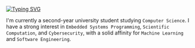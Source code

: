 [![Typing SVG](https://readme-typing-svg.demolab.com?font=Fira+Code&pause=650&color=8ae0f1&random=false&width=435&lines=Hello!;!‏‎السلام-عليكم)](https://git.io/typing-svg)

I'm currently a second-year university student studying `Computer Science`. I have a strong interest in `Embedded Systems Programming`, `Scientific Computation`, and `Cybersecurity`, with a solid affinity for `Machine Learning` and `Software Engineering`.


